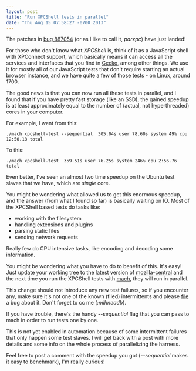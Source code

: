 ```yaml
---
layout: post
title: "Run XPCShell tests in parallel"
date: "Thu Aug 15 07:58:27 -0700 2013"
---
```


The patches in [bug 887054](https://bugzilla.mozilla.org/show_bug.cgi?id=887054)
(or as I like to call it, _parxpc_) have just landed!

For those who don't know what _XPCShell_ is, think of it as a JavaScript
shell with XPConnect support, which basically means it can access all the
services and interfaces that you find in
[Gecko](https://developer.mozilla.org/en-US/docs/Gecko), among other
things. We use it for mostly all of our JavaScript tests that don't
require starting an actual browser instance, and we have quite a few
of those tests - on Linux, around 1700.

The good news is that you can now run all these tests in parallel, and
I found that if you have pretty fast storage (like an SSD), the gained
speedup is at least approximately equal to the number of (actual, not
hyperthreaded) cores in your computer.

For example, I went from this:

    ./mach xpcshell-test --sequential  305.04s user 78.60s system 49% cpu 12:50.18 total

To this:

    ./mach xpcshell-test  359.51s user 76.25s system 246% cpu 2:56.76 total

Even better, I've seen an almost two time speedup on
the Ubuntu test slaves that we have, which are _single_ core.

You might be wondering what allowed us to get this enormous speedup, and
the answer (from what I found so far) is basically waiting on IO. Most
of the XPCShell based tests do tasks like:

* working with the filesystem
* handling extensions and plugins
* parsing static files
* sending network requests

Really few do CPU intensive tasks, like encoding and decoding some information.

You might be wondering what you have to do to benefit of this. It's easy! Just
update your working tree to the latest version of
[mozilla-central](https://hg.mozilla.org/mozilla-central) and the next time you
run the XPCShell tests with
[mach](https://developer.mozilla.org/en-US/docs/Developer_Guide/mach),
they will run in parallel.

This change should not introduce any new test failures, so if you encounter any,
make sure it's not one of the known (filed) intermittents and please
[file](https://bugzilla.mozilla.org/enter_bug.cgi)
a bug about it. Don't forget to cc me (_:mihneadb_).

If you have trouble, there's the handy _--sequential_ flag that you can pass to
mach in order to run tests one by one.

This is not yet enabled in automation because of some
intermittent failures that only happen some test slaves. I will get back with
a post with more details and some info on the whole process of parallelizing
the harness.

Feel free to post a comment with the speedup you got (_--sequential_ makes it
easy to benchmark), I'm really curious!
